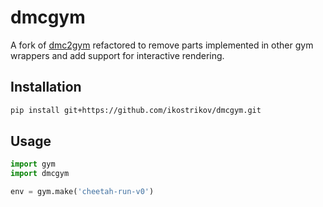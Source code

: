 # dmcgym

A fork of [dmc2gym](https://github.com/denisyarats/dmc2gym) refactored to remove parts implemented in other gym wrappers and add support for interactive rendering.

## Installation

```bash
pip install git+https://github.com/ikostrikov/dmcgym.git
```

## Usage
```python
import gym
import dmcgym

env = gym.make('cheetah-run-v0')
```
